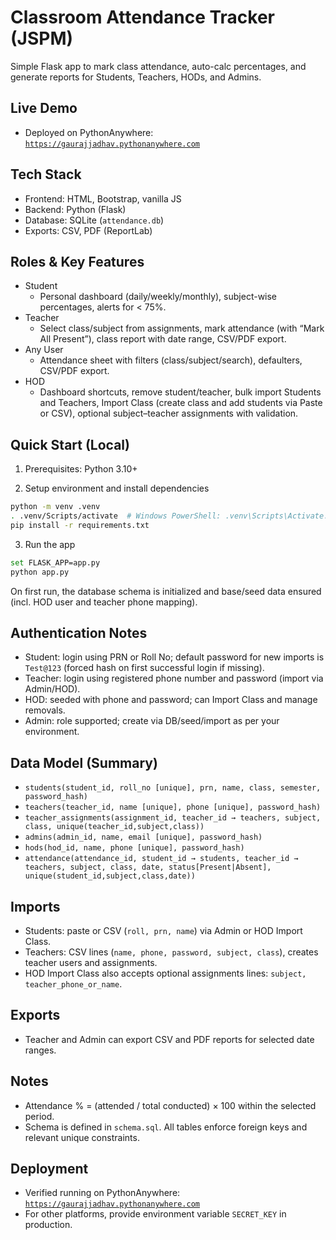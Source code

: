 # Classroom Attendance Tracker (JSPM)

Simple Flask app to mark class attendance, auto-calc percentages, and generate reports for Students, Teachers, HODs, and Admins.

## Live Demo
- Deployed on PythonAnywhere: [`https://gaurajjadhav.pythonanywhere.com`](https://gaurajjadhav.pythonanywhere.com)

## Tech Stack
- Frontend: HTML, Bootstrap, vanilla JS
- Backend: Python (Flask)
- Database: SQLite (`attendance.db`)
- Exports: CSV, PDF (ReportLab)

## Roles & Key Features
- Student
  - Personal dashboard (daily/weekly/monthly), subject-wise percentages, alerts for < 75%.
- Teacher
  - Select class/subject from assignments, mark attendance (with “Mark All Present”), class report with date range, CSV/PDF export.
- Any User
  - Attendance sheet with filters (class/subject/search), defaulters, CSV/PDF export.
- HOD
  - Dashboard shortcuts, remove student/teacher, bulk import Students and Teachers, Import Class (create class and add students via Paste or CSV), optional subject–teacher assignments with validation.

## Quick Start (Local)
1) Prerequisites: Python 3.10+

2) Setup environment and install dependencies
```bash
python -m venv .venv
. .venv/Scripts/activate  # Windows PowerShell: .venv\Scripts\Activate.ps1
pip install -r requirements.txt
```

3) Run the app
```bash
set FLASK_APP=app.py
python app.py
```
On first run, the database schema is initialized and base/seed data ensured (incl. HOD user and teacher phone mapping).

## Authentication Notes
- Student: login using PRN or Roll No; default password for new imports is `Test@123` (forced hash on first successful login if missing).
- Teacher: login using registered phone number and password (import via Admin/HOD).
- HOD: seeded with phone and password; can Import Class and manage removals.
- Admin: role supported; create via DB/seed/import as per your environment.

## Data Model (Summary)
- `students(student_id, roll_no [unique], prn, name, class, semester, password_hash)`
- `teachers(teacher_id, name [unique], phone [unique], password_hash)`
- `teacher_assignments(assignment_id, teacher_id → teachers, subject, class, unique(teacher_id,subject,class))`
- `admins(admin_id, name, email [unique], password_hash)`
- `hods(hod_id, name, phone [unique], password_hash)`
- `attendance(attendance_id, student_id → students, teacher_id → teachers, subject, class, date, status[Present|Absent], unique(student_id,subject,class,date))`

## Imports
- Students: paste or CSV (`roll, prn, name`) via Admin or HOD Import Class.
- Teachers: CSV lines (`name, phone, password, subject, class`), creates teacher users and assignments.
- HOD Import Class also accepts optional assignments lines: `subject, teacher_phone_or_name`.

## Exports
- Teacher and Admin can export CSV and PDF reports for selected date ranges.

## Notes
- Attendance % = (attended / total conducted) × 100 within the selected period.
- Schema is defined in `schema.sql`. All tables enforce foreign keys and relevant unique constraints.

## Deployment
- Verified running on PythonAnywhere: [`https://gaurajjadhav.pythonanywhere.com`](https://gaurajjadhav.pythonanywhere.com)
- For other platforms, provide environment variable `SECRET_KEY` in production.

